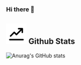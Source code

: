 ### Hi there 👋

[comment]: <> (LINKS)

[comment]: <> (STATS)

## ![Title](https://raw.githubusercontent.com/VKCOM/icons/master/src/svg/28/statistics_outline_28.svg) Github Stats

![Anurag's GitHub stats](https://github-readme-stats.vercel.app/api?username=noobbeast&show_icons=true&theme=radical)
